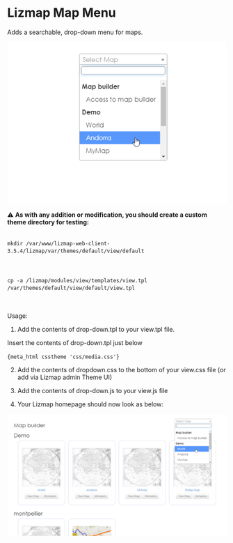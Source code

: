 # Lizmap Map Menu

Adds a searchable, drop-down menu for maps.

![alt text](LizmapDropDown2.png)

:warning: **As with any addition or modification, you should create a custom theme directory for testing:** 

<code>  
mkdir /var/www/lizmap-web-client-3.5.4/lizmap/var/themes/default/view/default
</code><br/><br/>
<code>
cp -a /lizmap/modules/view/templates/view.tpl /var/themes/default/view/default/view.tpl
</code><br/><br/>


Usage:

1. Add the contents of drop-down.tpl to your view.tpl file.  

Insert the contents of drop-down.tpl just below<br/>

<code>{meta_html csstheme 'css/media.css'}</code><br/>


2. Add the contents of dropdown.css to the bottom of your view.css file (or add via Lizmap admin Theme UI)

3. Add the contents of drop-down.js to your view.js file

4. Your Lizmap homepage should now look as below: <br/>

![alt text](Lizmap-DropDown-Menu.png)




